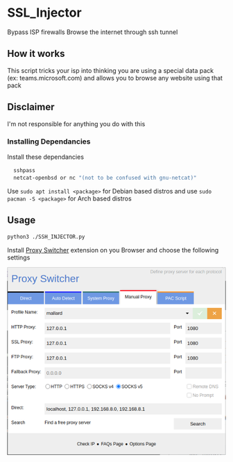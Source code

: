 # SSL_Injector

Bypass ISP firewalls Browse the internet through ssh tunnel

## How it works

This script tricks your isp into thinking you are using a special data pack (ex: teams.microsoft.com)
and allows you to browse any website using that pack

## Disclaimer
I'm not responsible for anything you do with this

### Installing Dependancies

Install these dependancies

```bash
  sshpass
  netcat-openbsd or nc "(not to be confused with gnu-netcat)"
```
Use `sudo apt install <package>` for Debian based distros and use `sudo pacman -S <package>` for Arch based distros

## Usage

```bash
python3 ./SSH_INJECTOR.py
```

Install [Proxy Switcher](https://add0n.com/proxy-switcher.html) extension on you Browser and choose the following settings

![Screenshot](https://github.com/SuhasDissa/Http_proxy_injector/blob/main/Screenshot.png?raw=true)
